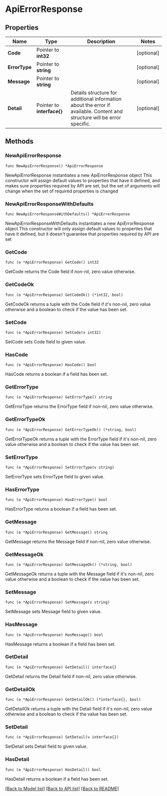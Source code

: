 # ApiErrorResponse

## Properties

Name | Type | Description | Notes
------------ | ------------- | ------------- | -------------
**Code** | Pointer to **int32** |  | [optional] 
**ErrorType** | Pointer to **string** |  | [optional] 
**Message** | Pointer to **string** |  | [optional] 
**Detail** | Pointer to **interface{}** | Details structure for additional information about the error if available. Content and structure will be error specific. | [optional] 

## Methods

### NewApiErrorResponse

`func NewApiErrorResponse() *ApiErrorResponse`

NewApiErrorResponse instantiates a new ApiErrorResponse object
This constructor will assign default values to properties that have it defined,
and makes sure properties required by API are set, but the set of arguments
will change when the set of required properties is changed

### NewApiErrorResponseWithDefaults

`func NewApiErrorResponseWithDefaults() *ApiErrorResponse`

NewApiErrorResponseWithDefaults instantiates a new ApiErrorResponse object
This constructor will only assign default values to properties that have it defined,
but it doesn't guarantee that properties required by API are set

### GetCode

`func (o *ApiErrorResponse) GetCode() int32`

GetCode returns the Code field if non-nil, zero value otherwise.

### GetCodeOk

`func (o *ApiErrorResponse) GetCodeOk() (*int32, bool)`

GetCodeOk returns a tuple with the Code field if it's non-nil, zero value otherwise
and a boolean to check if the value has been set.

### SetCode

`func (o *ApiErrorResponse) SetCode(v int32)`

SetCode sets Code field to given value.

### HasCode

`func (o *ApiErrorResponse) HasCode() bool`

HasCode returns a boolean if a field has been set.

### GetErrorType

`func (o *ApiErrorResponse) GetErrorType() string`

GetErrorType returns the ErrorType field if non-nil, zero value otherwise.

### GetErrorTypeOk

`func (o *ApiErrorResponse) GetErrorTypeOk() (*string, bool)`

GetErrorTypeOk returns a tuple with the ErrorType field if it's non-nil, zero value otherwise
and a boolean to check if the value has been set.

### SetErrorType

`func (o *ApiErrorResponse) SetErrorType(v string)`

SetErrorType sets ErrorType field to given value.

### HasErrorType

`func (o *ApiErrorResponse) HasErrorType() bool`

HasErrorType returns a boolean if a field has been set.

### GetMessage

`func (o *ApiErrorResponse) GetMessage() string`

GetMessage returns the Message field if non-nil, zero value otherwise.

### GetMessageOk

`func (o *ApiErrorResponse) GetMessageOk() (*string, bool)`

GetMessageOk returns a tuple with the Message field if it's non-nil, zero value otherwise
and a boolean to check if the value has been set.

### SetMessage

`func (o *ApiErrorResponse) SetMessage(v string)`

SetMessage sets Message field to given value.

### HasMessage

`func (o *ApiErrorResponse) HasMessage() bool`

HasMessage returns a boolean if a field has been set.

### GetDetail

`func (o *ApiErrorResponse) GetDetail() interface{}`

GetDetail returns the Detail field if non-nil, zero value otherwise.

### GetDetailOk

`func (o *ApiErrorResponse) GetDetailOk() (*interface{}, bool)`

GetDetailOk returns a tuple with the Detail field if it's non-nil, zero value otherwise
and a boolean to check if the value has been set.

### SetDetail

`func (o *ApiErrorResponse) SetDetail(v interface{})`

SetDetail sets Detail field to given value.

### HasDetail

`func (o *ApiErrorResponse) HasDetail() bool`

HasDetail returns a boolean if a field has been set.


[[Back to Model list]](../README.md#documentation-for-models) [[Back to API list]](../README.md#documentation-for-api-endpoints) [[Back to README]](../README.md)


